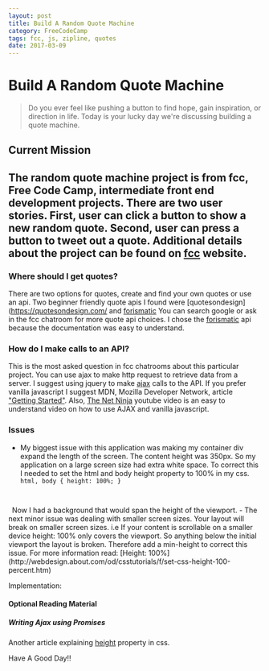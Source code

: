 ```yaml
---
layout: post
title: Build A Random Quote Machine
category: FreeCodeCamp
tags: fcc, js, zipline, quotes
date: 2017-03-09
---
```


# Build A Random Quote Machine

>Do you ever feel like pushing a button to find hope, gain inspiration, or direction in life. Today is your lucky day we're discussing building a quote machine.

## Current Mission
The random quote machine project is from fcc, Free Code Camp, intermediate front end development projects. There are two user stories. First, user can click a button to show a new random quote. Second, user can press a button to tweet out a quote. Additional details about the project can be found on [fcc](https://www.freecodecamp.com/challenges/build-a-random-quote-machine) website.
----
  
### Where should I get quotes?
There are two options for quotes, create and find your own quotes or use an api. Two beginner friendly quote apis I found were [quotesondesign](https://quotesondesign.com/ and [forismatic](http://forismatic.com/en/)
You can search google or ask in the fcc chatroom for more quote api choices. I chose the [forismatic](http://forismatic.com/en/api/) api because the documentation was easy to understand.

### How do I make calls to an API?
This is the most asked question in fcc chatrooms about this particular project. You can use ajax to make http request to retrieve data from a server. I suggest using jquery to make [ajax](http://api.jquery.com/jquery.ajax/) calls to the API. If you prefer vanilla javascript I suggest MDN, Mozilla Developer Network, article ["Getting Started"](https://developer.mozilla.org/en-US/docs/AJAX/Getting_Started). Also, [The Net Ninja](https://www.youtube.com/watch?v=h0ZUpPiV1ac&index=2&list=PL4cUxeGkcC9jAhrjtZ9U93UMIhnCc44MH) youtube video is an easy to understand video on how to use AJAX and vanilla javascript.
    
### Issues
- My biggest issue with this application was making my container div expand the length of the screen. The content height was 350px. So my application on a large screen size had extra white space. To correct this I needed to set the html and body height property to 100% in my css.
  <code>
      html, body {
          height: 100%;
      }
 </code>
Now I had a background that would span the height of the viewport. 
- The next minor issue was dealing with smaller screen sizes. Your layout will break on smaller screen sizes. i.e If your content is scrollable on a smaller device height: 100% only covers the viewport. So anything below the initial viewport the layout is broken. Therefore add a min-height to correct this issue.
 For more information read: 
     [Height: 100%](http://webdesign.about.com/od/csstutorials/f/set-css-height-100-percent.htm)
 
 Implementation:
 
 
#### Optional Reading Material 
##### Writing Ajax using Promises

Another article explaining [height](http://www.mattboldt.com/css-100-percent-height/) property in css.
 
Have A Good Day!!
